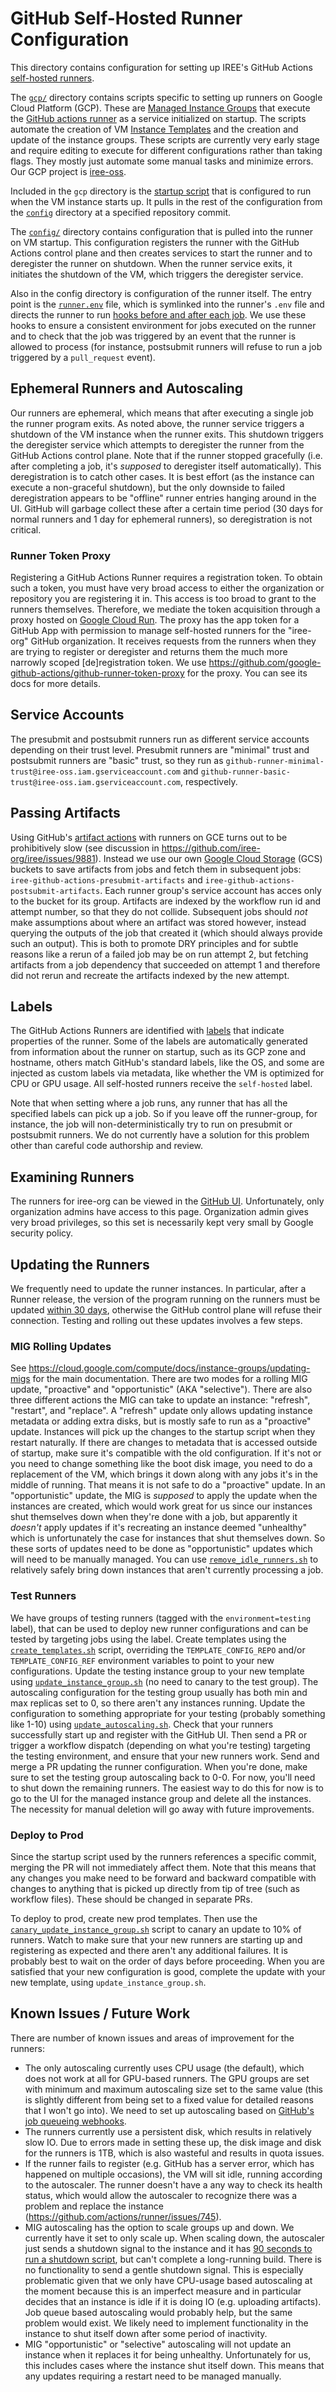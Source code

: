 # GitHub Self-Hosted Runner Configuration

This directory contains configuration for setting up IREE's GitHub Actions
[self-hosted runners](https://docs.github.com/en/actions/hosting-your-own-runners/about-self-hosted-runners).

The [`gcp/`](./gcp) directory contains scripts specific to setting up runners on
Google Cloud Platform (GCP). These are
[Managed Instance Groups](https://cloud.google.com/compute/docs/instance-groups)
that execute the [GitHub actions runner](https://github.com/actions/runner) as a
service initialized on startup. The scripts automate the creation of VM
[Instance Templates](http://cloud/compute/docs/instance-templates) and the
creation and update of the instance groups. These scripts are currently very
early stage and require editing to execute for different configurations rather
than taking flags. They mostly just automate some manual tasks and minimize
errors. Our GCP project is
[iree-oss](https://console.cloud.google.com/?project=iree-oss).

Included in the `gcp` directory is the [startup script](./gcp/startup_script.sh)
that is configured to run when the VM instance starts up. It pulls in the rest
of the configuration from the [`config`](./config) directory at a specified
repository commit.

The [`config/`](./config) directory contains configuration that is pulled into
the runner on VM startup. This configuration registers the runner with the
GitHub Actions control plane and then creates services to start the runner and
to deregister the runner on shutdown. When the runner service exits, it
initiates the shutdown of the VM, which triggers the deregister service.

Also in the config directory is configuration of the runner itself. The entry
point is the [`runner.env`](./config/runner.env) file, which is symlinked into
the runner's `.env` file and directs the runner to run
[hooks before and after each job](https://docs.github.com/en/actions/hosting-your-own-runners/running-scripts-before-or-after-a-job).
We use these hooks to ensure a consistent environment for jobs executed on the
runner and to check that the job was triggered by an event that the runner is
allowed to process (for instance, postsubmit runners will refuse to run a job
triggered by a `pull_request` event).

## Ephemeral Runners and Autoscaling

Our runners are ephemeral, which means that after executing a single job the
runner program exits. As noted above, the runner service triggers a shutdown of
the VM instance when the runner exits. This shutdown triggers the deregister
service which attempts to deregister the runner from the GitHub Actions control
plane. Note that if the runner stopped gracefully (i.e. after completing a job,
it's *supposed* to deregister itself automatically). This deregistration is to
catch other cases. It is best effort (as the instance can execute a non-graceful
shutdown), but the only downside to failed deregistration appears to be
"offline" runner entries hanging around in the UI. GitHub will garbage collect
these after a certain time period (30 days for normal runners and 1 day for
ephemeral runners), so deregistration is not critical.

### Runner Token Proxy

Registering a GitHub Actions Runner requires a registration token. To obtain
such a token, you must have very broad access to either the organization or
repository you are registering it in. This access is too broad to grant to the
runners themselves. Therefore, we mediate the token acquisition through a proxy
hosted on [Google Cloud Run](https://cloud.google.com/run). The proxy has the
app token for a GitHub App with permission to manage self-hosted runners for the
"iree-org" GitHub organization. It receives requests from the runners when they
are trying to register or deregister and returns them the much more narrowly
scoped [de]registration token. We use
https://github.com/google-github-actions/github-runner-token-proxy for the
proxy. You can see its docs for more details.

## Service Accounts

The presubmit and postsubmit runners run as different service accounts depending
on their trust level. Presubmit runners are "minimal" trust and postsubmit
runners are "basic" trust, so they run as
`github-runner-minimal-trust@iree-oss.iam.gserviceaccount.com` and
`github-runner-basic-trust@iree-oss.iam.gserviceaccount.com`, respectively.

## Passing Artifacts

Using GitHub's [artifact actions](https://github.com/actions/upload-artifact)
with runners on GCE turns out to be prohibitively slow (see discussion in
https://github.com/iree-org/iree/issues/9881). Instead we use our own
[Google Cloud Storage](https://cloud.google.com/storage) (GCS) buckets to save
artifacts from jobs and fetch them in subsequent jobs:
`iree-github-actions-presubmit-artifacts` and
`iree-github-actions-postsubmit-artifacts`. Each runner group's service account
has acces only to the bucket for its group. Artifacts are indexed by the
workflow run id and attempt number, so that they do not collide. Subsequent jobs
should *not* make assumptions about where an artifact was stored however,
instead querying the outputs of the job that created it (which should always
provide such an output). This is both to promote DRY principles and for subtle
reasons like a rerun of a failed job may be on run attempt 2, but fetching
artifacts from a job dependency that succeeded on attempt 1 and therefore did
not rerun and recreate the artifacts indexed by the new attempt.

## Labels

The GitHub Actions Runners are identified with
[labels](https://docs.github.com/en/enterprise-cloud@latest/actions/hosting-your-own-runners/using-labels-with-self-hosted-runners)
that indicate properties of the runner. Some of the labels are automatically
generated from information about the runner on startup, such as its GCP zone and
hostname, others match GitHub's standard labels, like the OS, and some are
injected as custom labels via metadata, like whether the VM is optimized for CPU
or GPU usage. All self-hosted runners receive the `self-hosted` label.

Note that when setting where a job runs, any runner that has all the specified
labels can pick up a job. So if you leave off the runner-group, for instance,
the job will non-deterministically try to run on presubmit or postsubmit
runners. We do not currently have a solution for this problem other than careful
code authorship and review.

## Examining Runners

The runners for iree-org can be viewed in the
[GitHub UI](https://github.com/organizations/iree-org/settings/actions/runners).
Unfortunately, only organization admins have access to this page. Organization
admin gives very broad privileges, so this set is necessarily kept very small by
Google security policy.

 ## Updating the Runners

We frequently need to update the runner instances. In particular, after a Runner
release, the version of the program running on the runners must be updated
[within 30 days](https://docs.github.com/en/enterprise-cloud@latest/actions/hosting-your-own-runners/autoscaling-with-self-hosted-runners#controlling-runner-software-updates-on-self-hosted-runners),
otherwise the GitHub control plane will refuse their connection. Testing and
rolling out these updates involves a few steps.

### MIG Rolling Updates

See https://cloud.google.com/compute/docs/instance-groups/updating-migs for the
main documentation. There are two modes for a rolling MIG update, "proactive" and
"opportunistic" (AKA "selective"). There are also three different actions the
MIG can take to update an instance: "refresh", "restart", and "replace". A
"refresh" update only allows updating instance metadata or adding extra disks,
but is mostly safe to run as a "proactive" update. Instances will pick up the
changes to the startup script when they restart naturally. If there are changes
to metadata that is accessed outside of startup, make sure it's compatible with
the old configuration. If it's not or you need to change something like the boot
disk image, you need to do a replacement of the VM, which brings it down along
with any jobs it's in the middle of running. That means it is not safe to do a
"proactive" update. In an "opportunistic" update, the MIG is *supposed* to apply
the update when the instances are created, which would work great for us since
our instances shut themselves down when they're done with a job, but apparently
it *doesn't* apply updates if it's recreating an instance deemed "unhealthy"
which is unfortunately the case for instances that shut themselves down. So
these sorts of updates need to be done as "opportunistic" updates which will
need to be manually managed. You can use
[`remove_idle_runners.sh`](./gcp/remove_idle_runners.sh) to relatively safely
bring down instances that aren't currently processing a job.

### Test Runners

We have groups of testing runners (tagged with the `environment=testing` label),
that can be used to deploy new runner configurations and can be tested by
targeting jobs using the label. Create templates using the
[`create_templates.sh`](./gcp/create_templates.sh) script, overriding the
`TEMPLATE_CONFIG_REPO` and/or `TEMPLATE_CONFIG_REF` environment variables to
point to your new configurations. Update the testing instance group to your new
template using [`update_instance_group.sh`](./gcp/update_instance_group.sh) (no
need to canary to the test group). The autoscaling configuration for the testing
group usually has both min and max replicas set to 0, so there aren't any
instances running. Update the configuration to something appropriate for your
testing (probably something like 1-10) using
[`update_autoscaling.sh`](./gcp/update_autoscaling.sh). Check that your runners
successfully start up and register with the GitHub UI. Then send a PR or trigger
a workflow dispatch (depending on what you're testing) targeting the testing
environment, and ensure that your new runners work. Send and merge a PR updating
the runner configuration. When you're done, make sure to set the testing group
autoscaling back to 0-0. For now, you'll need to shut down the remaining
runners. The easiest way to do this for now is to go to the UI for the managed
instance group and delete all the instances. The necessity for manual deletion
will go away with future improvements.

### Deploy to Prod

Since the startup script used by the runners references a specific commit,
merging the PR will not immediately affect them. Note that this means that any
changes you make need to be forward and backward compatible with changes to
anything that is picked up directly from tip of tree (such as workflow files).
These should be changed in separate PRs.

To deploy to prod, create new prod templates. Then use the
[`canary_update_instance_group.sh`](./gcp/canary_update_instance_group.sh)
script to canary an update to 10% of runners. Watch to make sure that your new
runners are starting up and registering as expected and there aren't any
additional failures. It is probably best to wait on the order of days before
proceeding. When you are satisfied that your new configuration is good, complete
the update with your new template, using `update_instance_group.sh`.


## Known Issues / Future Work

There are number of known issues and areas of improvement for the runners:

- The only autoscaling currently uses CPU usage (the default), which does not
  work at all for GPU-based runners. The GPU groups are set with minimum and
  maximum autoscaling size set to the same value (this is slightly different
  from being set to a fixed value for detailed reasons that I won't go into). We
  need to set up autoscaling based on
  [GitHub's job queueing webhooks](https://docs.github.com/en/enterprise-cloud@latest/actions/hosting-your-own-runners/autoscaling-with-self-hosted-runners#using-webhooks-for-autoscaling).
- The runners currently use a persistent disk, which results in relatively slow
  IO. Due to errors made in setting these up, the disk image and disk for the
  runners is 1TB, which is also wasteful and results in quota issues.
- If the runner fails to register (e.g. GitHub has a server error, which has
  happened on multiple occasions), the VM will sit idle, running according to
  the autoscaler. The runner doesn't have a any way to check its health status,
  which would allow the autoscaler to recognize there was a problem and replace
  the instance (https://github.com/actions/runner/issues/745).
- MIG autoscaling has the option to scale groups up and down. We currently have
  it set to only scale up. When scaling down, the autoscaler just sends a
  shutdown signal to the instance and it has
  [90 seconds to run a shutdown script](https://cloud.google.com/compute/docs/shutdownscript),
  but can't complete a long-running build. There is no functionality to send a
  gentle shutdown signal. This is especially problematic given that we only have
  CPU-usage based autoscaling at the moment because this is an imperfect measure
  and in particular decides that an instance is idle if it is doing IO (e.g.
  uploading artifacts). Job queue based autoscaling would probably help, but the
  same problem would exist. We likely need to implement functionality in the
  instance to shut itself down after some period of inactivity.
- MIG "opportunistic" or "selective" autoscaling will not update an instance
  when it replaces it for being unhealthy. Unfortunately for us, this includes
  cases where the instance shut itself down. This means that any updates
  requiring a restart need to be managed manually.

